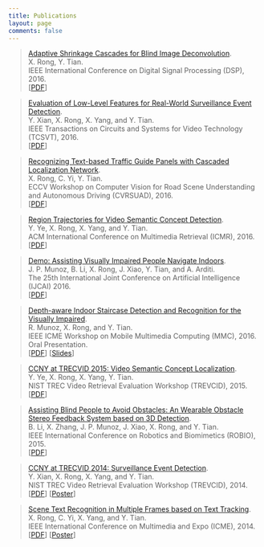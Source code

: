 ```yaml
---
title: Publications
layout: page
comments: false
---
```


> [Adaptive Shrinkage Cascades for Blind Image Deconvolution](/publications/pdf/DSP16.pdf).  
X. Rong, Y. Tian.  
IEEE International Conference on Digital Signal Processing (DSP), 2016.  
[[PDF](/publications/pdf/DSP16.pdf)]


> [Evaluation of Low-Level Features for Real-World Surveillance Event Detection](/publications/pdf/TCSVT16.pdf).  
Y. Xian, X. Rong, X. Yang, and Y. Tian.  
IEEE Transactions on Circuits and Systems for Video Technology (TCSVT), 2016.  
[[PDF](/publications/pdf/TCSVT16.pdf)]

> [Recognizing Text-based Traffic Guide Panels with Cascaded Localization Network](/publications/pdf/CVRSUAD16.pdf).  
X. Rong, C. Yi, Y. Tian.  
ECCV Workshop on Computer Vision for Road Scene Understanding and Autonomous Driving (CVRSUAD), 2016.  
[[PDF](/publications/pdf/CVRSUAD16.pdf)]

> [Region Trajectories for Video Semantic Concept Detection](/publications/pdf/ICMR16.pdf).  
Y. Ye, X. Rong, X. Yang, and Y. Tian.  
ACM International Conference on Multimedia Retrieval (ICMR), 2016.  
[[PDF](/publications/pdf/ICMR16.pdf)]

> [Demo: Assisting Visually Impaired People Navigate Indoors](/publications/pdf/IJCAI_DEMO16.pdf).  
J. P. Munoz, B. Li, X. Rong, J. Xiao, Y. Tian, and A. Arditi.  
The 25th International Joint Conference on Artificial Intelligence (IJCAI) 2016.  
[[PDF](/publications/pdf/IJCAI_DEMO16.pdf)]

> [Depth-aware Indoor Staircase Detection and Recognition for the Visually Impaired](/publications/pdf/MMC16.pdf).  
R. Munoz, X. Rong, and Y. Tian.  
IEEE ICME Workshop on Mobile Multimedia Computing (MMC), 2016\. Oral Presentation.  
[[PDF](/publications/pdf/MMC16.pdf)]
[[Slides](/publications/pdf/MMC16_Poster.pdf)]

> [CCNY at TRECVID 2015: Video Semantic Concept Localization](/publications/pdf/TRECVID15_LOC.pdf).  
Y. Ye, X. Rong, X. Yang, Y. Tian.  
NIST TREC Video Retrieval Evaluation Workshop (TREVCID), 2015.  
[[PDF](/publications/pdf/TRECVID15_LOC.pdf)]

> [Assisting Blind People to Avoid Obstacles: An Wearable Obstacle Stereo Feedback System based on 3D Detection](/publications/pdf/ROBIO15.pdf).  
B. Li, X. Zhang, J. P. Munoz, J. Xiao, X. Rong, and Y. Tian.  
IEEE International Conference on Robotics and Biomimetics (ROBIO), 2015.  
[[PDF](/publications/pdf/ROBIO15.pdf)]

> [CCNY at TRECVID 2014: Surveillance Event Detection](/publications/pdf/TRECVID14_SED.pdf).  
Y. Xian, X. Rong, X. Yang, and Y. Tian.  
NIST TREC Video Retrieval Evaluation Workshop (TREVCID), 2014.  
[[PDF](/publications/pdf/TRECVID14_SED.pdf)]
[[Poster](/publications/pdf/TRECVID14_SED_Poster.pdf)]

> [Scene Text Recognition in Multiple Frames based on Text Tracking](/publications/pdf/ICME14.pdf).  
X. Rong, C. Yi, X. Yang, and Y. Tian.  
IEEE International Conference on Multimedia and Expo (ICME), 2014.  
[[PDF](/publications/pdf/ICME14.pdf)]
[[Poster](/publications/pdf/ICME14_Poster.pdf)]
